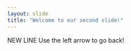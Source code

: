```yaml
---
layout: slide
title: "Welcome to our second slide!"
---
```

NEW LINE 
Use the left arrow to go back!
